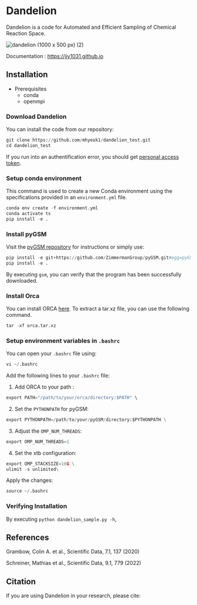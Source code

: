 # Dandelion 
Dandelion is a code for Automated and Efficient Sampling of Chemical Reaction Space.

![dandelion (1000 x 500 px) (2)](https://github.com/user-attachments/assets/e2dec9d2-b750-4db2-89aa-abb9f16f45f2)

Documentation : <https://jjy1031.github.io>

## Installation
- Prerequisites
  - conda
  - openmpi

### Download Dandelion

You can install the code from our repository:

```python
git clone https://github.com/mhyeok1/dandelion_test.git
cd dandelion_test
```
If you run into an authentification error, you should get [personal access token](https://docs.github.com/en/authentication/keeping-your-account-and-data-secure/managing-your-personal-access-tokens#creating-a-personal-access-token-classic).

### Setup conda environment

This command is used to create a new Conda environment using the specifications provided in an `environment.yml` file.

```python
conda env create -f environment.yml
conda activate ts
pip install -e .
```

### Install pyGSM

Visit the [pyGSM repository](https://github.com/ZimmermanGroup/pyGSM) for instructions or simply use:

```python
pip install -e git+https://github.com/ZimmermanGroup/pyGSM.git#egg=pyGSM
pip install -e .
```
By executing `gsm`, you can verify that the program has been successfully downloaded.

### Install Orca

You can install ORCA [here](https://orcaforum.kofo.mpg.de/app.php/portal).
To extract a tar.xz file, you can use the following command.

```python
tar -xf orca.tar.xz
```

### Setup environment variables in `.bashrc`

You can open your `.bashrc` file using:
```python
vi ~/.bashrc
```

Add the following lines to your `.bashrc` file:

1. Add ORCA to your path :
```python
export PATH="/path/to/your/orca/directory:$PATH" \
```

2. Set the `PYTHONPATH` for pyGSM:
```python
export PYTHONPATH=/path/to/your/pyGSM/directory:$PYTHONPATH \
```

3. Adjust the `OMP_NUM_THREADS`:
```python
export OMP_NUM_THREADS=1
```

4. Set the xtb configuration:
```python
export OMP_STACKSIZE=16G \
ulimit -s unlimited\
```

Apply the changes:
```python
source ~/.bashrc
```

### Verifying Installation

By executing `python dandelion_sample.py -h`, 

## References 
Grambow, Colin A. et al., Scientific Data, 7.1, 137 (2020)

Schreiner, Mathias et al., Scientific Data, 9.1, 779 (2022)

## Citation
If you are using Dandelion in your research, please cite:

